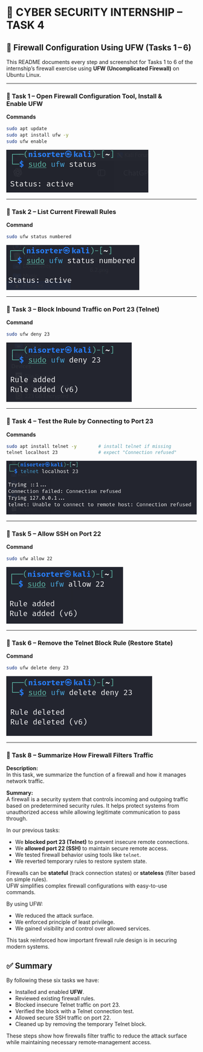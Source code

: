 # 🔐 CYBER SECURITY INTERNSHIP – TASK 4  
## 🧱 Firewall Configuration Using UFW (Tasks 1 – 6)

This README documents every step and screenshot for Tasks 1 to 6 of the internship’s firewall exercise using **UFW (Uncomplicated Firewall)** on Ubuntu Linux.

---

### 🔹 Task 1 – Open Firewall Configuration Tool, Install & Enable UFW

**Commands**
```bash
sudo apt update
sudo apt install ufw -y
sudo ufw enable
```
![Task 1 Screenshot](/1.png)

---

### 🔹 Task 2 – List Current Firewall Rules

**Command**
```bash
sudo ufw status numbered
```
![Task 2 Screenshot](/2.png)

---

### 🔹 Task 3 – Block Inbound Traffic on Port 23 (Telnet)

**Command**
```bash
sudo ufw deny 23
```

![Task 3 Screenshot](/3.png)

---

### 🔹 Task 4 – Test the Rule by Connecting to Port 23

**Commands**
```bash
sudo apt install telnet -y        # install telnet if missing
telnet localhost 23               # expect "Connection refused"
```

![Task 4 Screenshot](/4.png)

---

### 🔹 Task 5 – Allow SSH on Port 22

**Command**
```bash
sudo ufw allow 22
```

![Task 5 Screenshot](/5.png)

---

### 🔹 Task 6 – Remove the Telnet Block Rule (Restore State)

**Command**
```bash
sudo ufw delete deny 23
```

![Task 6 Screenshot](/6.png)

---

### 🔹 Task 8 – Summarize How Firewall Filters Traffic

**Description:**  
In this task, we summarize the function of a firewall and how it manages network traffic.

**Summary:**  
A firewall is a security system that controls incoming and outgoing traffic based on predetermined security rules. It helps protect systems from unauthorized access while allowing legitimate communication to pass through.

In our previous tasks:

- We **blocked port 23 (Telnet)** to prevent insecure remote connections.
- We **allowed port 22 (SSH)** to maintain secure remote access.
- We tested firewall behavior using tools like `telnet`.
- We reverted temporary rules to restore system state.

Firewalls can be **stateful** (track connection states) or **stateless** (filter based on simple rules).  
UFW simplifies complex firewall configurations with easy-to-use commands.

By using UFW:
- We reduced the attack surface.
- We enforced principle of least privilege.
- We gained visibility and control over allowed services.

This task reinforced how important firewall rule design is in securing modern systems.

## ✅ Summary

By following these six tasks we have:

* Installed and enabled **UFW**.
* Reviewed existing firewall rules.
* Blocked insecure Telnet traffic on port 23.
* Verified the block with a Telnet connection test.
* Allowed secure SSH traffic on port 22.
* Cleaned up by removing the temporary Telnet block.

These steps show how firewalls filter traffic to reduce the attack surface while maintaining necessary remote‑management access.
